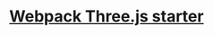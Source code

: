 

<p align="center">
  <a href="https://threejs.org/">
  <h1 align="center">
  Webpack Three.js starter 
</h1>
  </a>
</p>
